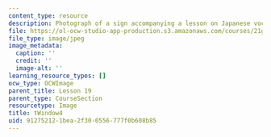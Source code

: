```yaml
---
content_type: resource
description: Photograph of a sign accompanying a lesson on Japanese vocabulary.
file: https://ol-ocw-studio-app-production.s3.amazonaws.com/courses/21g-504-japanese-iv-spring-2009/912752121bea2f300556777f0b608b85_tWindow4.jpg
file_type: image/jpeg
image_metadata:
  caption: ''
  credit: ''
  image-alt: ''
learning_resource_types: []
ocw_type: OCWImage
parent_title: Lesson 19
parent_type: CourseSection
resourcetype: Image
title: tWindow4
uid: 91275212-1bea-2f30-0556-777f0b608b85
---
```

